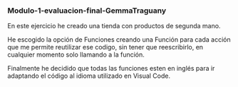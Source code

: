 ### Modulo-1-evaluacion-final-GemmaTraguany
En este ejercicio he creado una tienda con productos de segunda mano.

He escogido la opción de Funciones creando una Función para cada acción que me permite reutilizar ese codigo, sin tener que reescribirlo, en cualquier momento solo llamando a la función.

Finalmente he decidido que todas las funciones esten en inglés para ir adaptando el código al idioma utilizado en Visual Code. 
